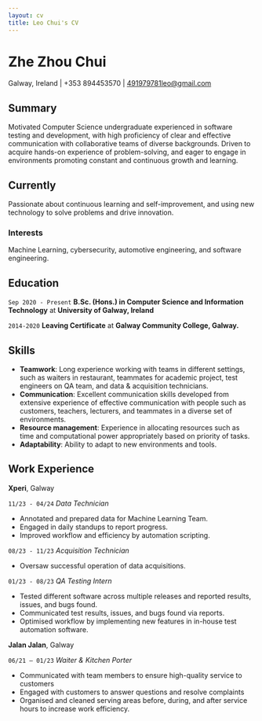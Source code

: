 ```yaml
---
layout: cv
title: Leo Chui's CV
---
```

# Zhe Zhou Chui
Galway, Ireland | +353 894453570 | 491979781leo@gmail.com

<!--
<div id="webaddress">
<a href="isaac@applesdofall.org">isaac@applesdofall.org</a>
| <a href="http://en.wikipedia.org/wiki/Isaac_Newton">My wikipedia page</a>
</div>
-->

## Summary

Motivated Computer Science undergraduate experienced in software testing and development, with high proficiency of clear and effective communication with collaborative teams of diverse backgrounds. Driven to acquire hands-on experience of problem-solving, and eager to engage in environments promoting constant and continuous growth and learning.

## Currently

Passionate about continuous learning and self-improvement, and using new technology to solve problems and drive innovation.


### Interests

Machine Learning, cybersecurity, automotive engineering, and software engineering.


## Education

`Sep 2020 - Present`
**B.Sc. (Hons.) in Computer Science and Information Technology** at __University of Galway, Ireland__

`2014-2020`
**Leaving Certificate** at __Galway Community College, Galway.__


## Skills

- **Teamwork**: Long experience working with teams in different settings, such as waiters in restaurant, teammates for academic project, test engineers on QA team, and data & acquisition technicians.
- **Communication**: Excellent communication skills developed from extensive experience of effective communication with people such as customers, teachers, lecturers, and teammates in a diverse set of environments.
- **Resource management**: Experience in allocating resources such as time and computational power appropriately based on priority of tasks.
- **Adaptability**: Ability to adapt to new environments and tools.


## Work Experience

__Xperi__, Galway

`11/23 - 04/24`
*Data Technician*

- Annotated and prepared data for Machine Learning Team.
- Engaged in daily standups to report progress.
- Improved workflow and efficiency by automation scripting.


`08/23 - 11/23`
*Acquisition Technician*

- Oversaw successful operation of data acquisitions.


`01/23 - 08/23`
*QA Testing Intern*

- Tested different software across multiple releases and reported results, issues, and bugs found.
- Communicated test results, issues, and bugs found via reports.
- Optimised workflow by implementing new features in in-house test automation software.

__Jalan Jalan__, Galway

`06/21 – 01/23`
 *Waiter & Kitchen Porter*

- Communicated with team members to ensure high-quality service to customers
- Engaged with customers to answer questions and resolve complaints
- Organised and cleaned serving areas before, during, and after service hours to increase work efficiency.


<!-- ### Footer

Last updated: 31/5/2024 -->
